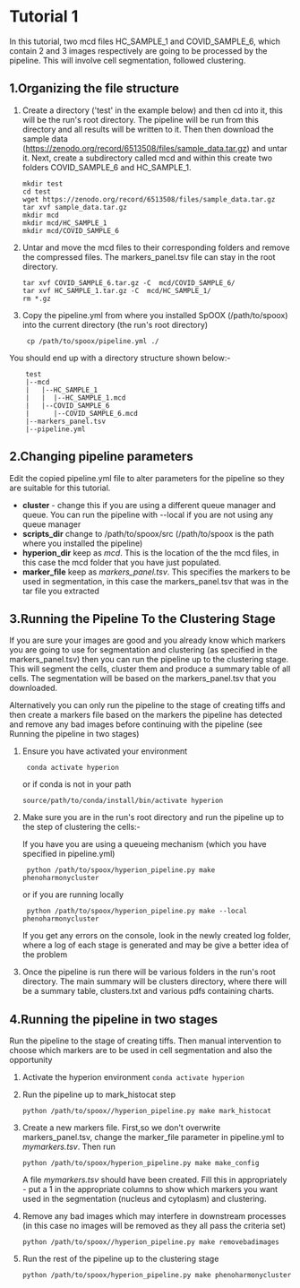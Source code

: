 # Tutorial 1
In this tutorial, two mcd files HC_SAMPLE_1 and COVID_SAMPLE_6, which contain 2 and 3 images respectively are going to be processed by the pipeline. This will involve cell segmentation, followed clustering. 

##  1.Organizing the file structure

1. Create a directory ('test' in the example below) and then cd into it, this will be the run's root directory. The pipeline will be run from this directory and all results will be written to it. Then then download the sample data (https://zenodo.org/record/6513508/files/sample_data.tar.gz) and untar it. Next, create a subdirectory called mcd and within this create two folders COVID_SAMPLE_6 and HC_SAMPLE_1.

    ```
    mkdir test
    cd test
    wget https://zenodo.org/record/6513508/files/sample_data.tar.gz
    tar xvf sample_data.tar.gz
    mkdir mcd
    mkdir mcd/HC_SAMPLE_1
    mkdir mcd/COVID_SAMPLE_6 
    ```


2. Untar and move the mcd files to their corresponding folders and remove the compressed files. The markers_panel.tsv file can stay in the root directory.
    ```
    tar xvf COVID_SAMPLE_6.tar.gz -C  mcd/COVID_SAMPLE_6/
    tar xvf HC_SAMPLE_1.tar.gz -C  mcd/HC_SAMPLE_1/ 
    rm *.gz
    ```

3. Copy the pipeline.yml from where you installed SpOOX (/path/to/spoox) into the current directory (the run's root directory)
   ```
    cp /path/to/spoox/pipeline.yml ./
   ```

You should end up with a directory structure shown below:-
```
    test
    |--mcd
    |   |--HC_SAMPLE_1
    |   |  |--HC_SAMPLE_1.mcd
    |   |--COVID_SAMPLE_6
    |      |--COVID_SAMPLE_6.mcd
    |--markers_panel.tsv
    |--pipeline.yml
```

## 2.Changing pipeline parameters 

Edit the copied pipeline.yml file to alter parameters for the pipeline so they are suitable for this tutorial.

* **cluster** - change this if you are using a different queue manager and queue. You can run the pipeline with --local if you are not using any queue manager
* **scripts_dir**  change to /path/to/spoox/src (/path/to/spoox is the path where you installed the pipeline)
* **hyperion_dir** keep as *mcd*. This is the location of the the mcd files, in this case the mcd folder that you have just populated.
* **marker_file**  keep as *markers_panel.tsv*. This specifies the markers to be used in segmentation, in this case the markers_panel.tsv that was in the tar file you extracted


## 3.Running the Pipeline To the Clustering Stage 

If you are sure your images are good and you already know which markers you are going to use for segmentation and clustering (as specified in the markers_panel.tsv) then you can run the pipeline up to the clustering stage. This will segment the cells, cluster them and produce a summary table of all cells. The segmentation will be based on the markers_panel.tsv that you downloaded.

Alternatively you can only run the pipeline to the stage of creating tiffs and then create a markers file based on the markers the pipeline has detected and remove any bad images before continuing with the pipeline (see Running the pipeline in two stages)

1. Ensure you have activated your environment

    ```
     conda activate hyperion
    ```
    or if conda is not in your path
    ```
    source/path/to/conda/install/bin/activate hyperion
    ```

2. Make sure you are in the run's root directory and run the pipeline up to the step of clustering the cells:-

   If you have you are using a queueing mechanism (which you have specified in pipeline.yml)
   ```
    python /path/to/spoox/hyperion_pipeline.py make phenoharmonycluster
   ```
   or if you are running locally 

   ```
    python /path/to/spoox/hyperion_pipeline.py make --local phenoharmonycluster
   ```
   If you get any errors on the console, look in the newly created log folder, where a log of each stage is generated and may be give a better idea of the problem

3. Once the pipeline is run there will be various folders in the run's root directory. The main summary will be clusters directory, where there will be a summary table, clusters.txt and various pdfs containing charts. 



## 4.Running the pipeline in two stages

Run the pipeline to the stage of creating tiffs. Then manual intervention to choose which markers are to be used in cell segmentation and also the opportunity

1. Activate the hyperion environment `conda activate hyperion`

2. Run the pipeline up to mark_histocat step

    ```
    python /path/to/spoox//hyperion_pipeline.py make mark_histocat
    ```

3. Create a new markers file. First,so we don't overwrite markers_panel.tsv, change the marker_file parameter in pipeline.yml to *mymarkers.tsv*. Then run

    ```
    python /path/to/spoox/hyperion_pipeline.py make make_config
    ```

    A file *mymarkers.tsv* should have been created. Fill this in appropriately - put a 1 in the appropriate columns to show which markers you want used in the segmentation (nucleus and cytoplasm) and clustering.

4. Remove any bad images which may interfere in downstream processes (in this case no images will be removed as they all pass the criteria set)
    ```
    python /path/to/spoox//hyperion_pipeline.py make removebadimages
    ```
5. Run the rest of the pipeline up to the clustering stage
    ```
    python /path/to/spoox/hyperion_pipeline.py make phenoharmonycluster
    ```
